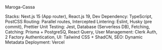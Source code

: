 Maroga-Cassa

Stacks: Next.js 15 (App router), React.js 19,
Dev Dependency: TypeScript, PostCSS
Routing: Parallel routes, Intercepted
Lintering: Eslint, Husky (pre commit), Prettier
Unit Testing: Jest,
Database (Serverless DB), Fetching, Catching: Prisma + PostgreSQ, React Query,
User Management: Clerk Auth, 2 Factory Authentication,
UI: Tailwind CSS + ShadCN,
SEO: Dynamic Metadata
Deployment: Vercel
